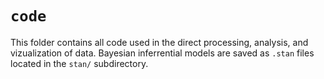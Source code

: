 # `code`
This folder contains all code used in the direct processing, analysis, and vizualization 
of data. Bayesian inferrential models are saved as `.stan` files located in the 
`stan/` subdirectory.